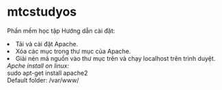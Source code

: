 # mtcstudyos
Phần mềm học tập 
Hướng dẫn cài đặt:
<li>Tải và cài đặt Apache.
<li>Xóa các mục trong thư mục của Apache.
<li>Giải nén mã nguồn vào thư mục trên và chạy localhost trên trình duyệt.<br>
<i>Apche install on linux:</i><br>
sudo apt-get install apache2<br>
Default folder: /var/www/
